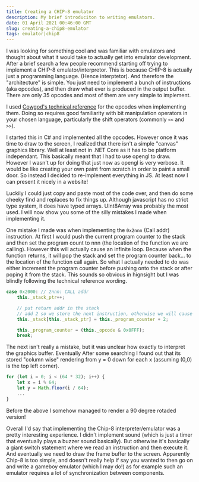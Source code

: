 ```yaml
---
title: Creating a CHIP-8 emulator
description: My brief introduciton to writing emulators.
date: 01 April 2021 00:46:00 GMT
slug: creating-a-chip8-emulator
tags: emulator|chip8
---
```


I was looking for something cool and was familiar with emulators and thought about what it would take to actually get into emulator development. After a brief search a few people recommend starting off trying to implement a CHIP-8 emulator/interpretor. This is because CHIP-8 is actually just a programming language. (Hence interptetor). And therefore the "architecture" is simple. You just need to implement a bunch of instructions (aka opcodes), and then draw what ever is produced in the output buffer. There are only 35 opcodes and most of them are very simple to implement.

I used [Cowgod's technical reference](http://devernay.free.fr/hacks/chip8/C8TECH10.HTM) for the opcodes when implementing them. Doing so requires good familiarity with bit manipulation operators in your chosen language, particularly the shift operators (commonly `<<` and `>>`).

I started this in C# and implemented all the opcodes. However once it was time to draw to the screen, I realized that there isn't a simple "canvas" graphics library. Well at least not in .NET Core as it has to be platform independant. This basically meant that I had to use opengl to draw. However I wasn't up for doing that just now as opengl is very verbose. It would be like creating your own paint from scratch in order to paint a small door. So instead I decided to re-implement everything in JS. At least now I can present it nicely in a website!

Luckily I could just copy and paste most of the code over, and then do some cheeky find and replaces to fix things up. Although javascript has no strict type system, it does have typed arrays. UInt8Array was probably the most used. I will now show you some of the silly mistakes I made when implementing it.

One mistake I made was when implementing the `0x2nnn` (Call addr) instruction. At first I would push the current program counter to the stack and then set the program count to nnn (the location of the function we are calling). However this will actually cause an infinite loop. Because when the function returns, it will pop the stack and set the program counter back... to the location of the function call again. So what I actually needed to do was either increment the program counter before pushing onto the stack or after poping it from the stack. This sounds so obvious in hignsight but I was blindly following the technical reference wording.

```js
case 0x2000: // 2nnn: CALL addr
    this._stack_ptr++;

    // put return addr in the stack
    // add 2 so we store the next instruction, otherwise we will cause an infinite loop!
    this._stack[this._stack_ptr] = this._program_counter + 2;

    this._program_counter = (this._opcode & 0x0FFF);
    break;
```

The next isn't really a mistake, but it was unclear how exactly to interpret the graphics buffer. Eventually After some searching I found out that its stored "column wise" rendering from y = 0 down for each x (assuming (0,0) is the top left corner).

```js
for (let i = 0; i < (64 * 32); i++) {
    let x = i % 64;
    let y = Math.floor(i / 64);
    ...
}
```

Before the above I somehow managed to render a 90 degree rotaded version!

Overall I'd say that implementing the Chip-8 interpreter/emulator was a pretty interesting experience. I didn't implement sound (which is just a timer that eventually plays a buzzer sound basically). But otherwise it's basically a giant switch statement where we read an instruction and then execute it. And eventually we need to draw the frame buffer to the screen. Apparently Chip-8 is too simple, and doesn't really help if say you wanted to then go on and write a gameboy emulator (which I may do!) as for example such an emulator requires a lot of synchronization between components.
